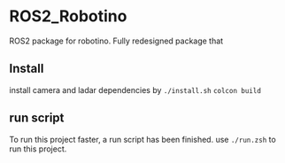 # ROS2_Robotino
ROS2 package for robotino.
Fully redesigned package that 

## Install
install camera and ladar dependencies by
`./install.sh`
`colcon build`

## run script
To run this project faster, a run script has been finished. use `./run.zsh` to run this project.

